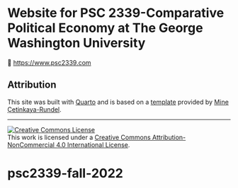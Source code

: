 # Website for PSC 2339-Comparative Political Economy at The George Washington University 

🔗 https://www.psc2339.com

## Attribution

This site was built with [Quarto](https://www.quarto.org) and is based
on a [template](https://github.com/sta210-s22/website) provided by [Mine
Çetinkaya-Rundel](https://mine-cr.com).

<hr>

<a rel="license" href="http://creativecommons.org/licenses/by-nc/4.0/"><img src="https://i.creativecommons.org/l/by-nc/4.0/88x31.png" alt="Creative Commons License" style="border-width:0"/></a><br />This
work is licensed under a
<a rel="license" href="http://creativecommons.org/licenses/by-nc/4.0/">Creative
Commons Attribution-NonCommercial 4.0 International License</a>.
# psc2339-fall-2022
